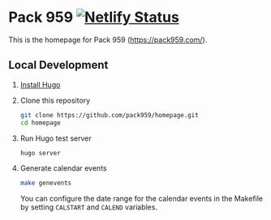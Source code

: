 # Pack 959 [![Netlify Status](https://api.netlify.com/api/v1/badges/d115f79f-e3b4-419e-b682-4e9b343eec7a/deploy-status)](https://app.netlify.com/sites/pack959/deploys)

This is the homepage for Pack 959 (https://pack959.com/).

## Local Development

1. [Install Hugo](https://gohugo.io/overview/installing/)
1. Clone this repository

    ```bash
    git clone https://github.com/pack959/homepage.git
    cd homepage
    ```

1. Run Hugo test server

    ```bash
    hugo server
    ```

1. Generate calendar events

    ```bash
    make genevents
    ```

    You can configure the date range for the calendar events in the Makefile by
    setting `CALSTART` and `CALEND` variables.